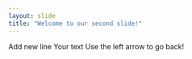 ```yaml
---
layout: slide
title: "Welcome to our second slide!"
---
```

Add new line
Your text
Use the left arrow to go back!


